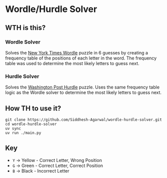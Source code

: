 # Wordle/Hurdle Solver

## WTH is this?

### Wordle Solver

Solves the [New York Times Wordle](https://www.nytimes.com/games/wordle/index.html) puzzle in 6 guesses by creating a frequency table of the positions of each letter in the word. The frequency table was used to determine the most likely letters to guess next.


### Hurdle Solver

Solves the [Washington Post Hurdle](https://games.washingtonpost.com/games/todays-hurdle) puzzle. Uses the same frequency table logic as the Wordle solver to determine the most likely letters to guess next.

## How TH to use it?

```
git clone https://github.com/Siddhesh-Agarwal/wordle-hurdle-solver.git
cd wordle-hurdle-solver
uv sync
uv run ./main.py
```

## Key

* `Y` -> Yellow - Correct Letter, Wrong Position
* `G` -> Green - Correct Letter, Correct Position
* `B` -> Black - Incorrect Letter
